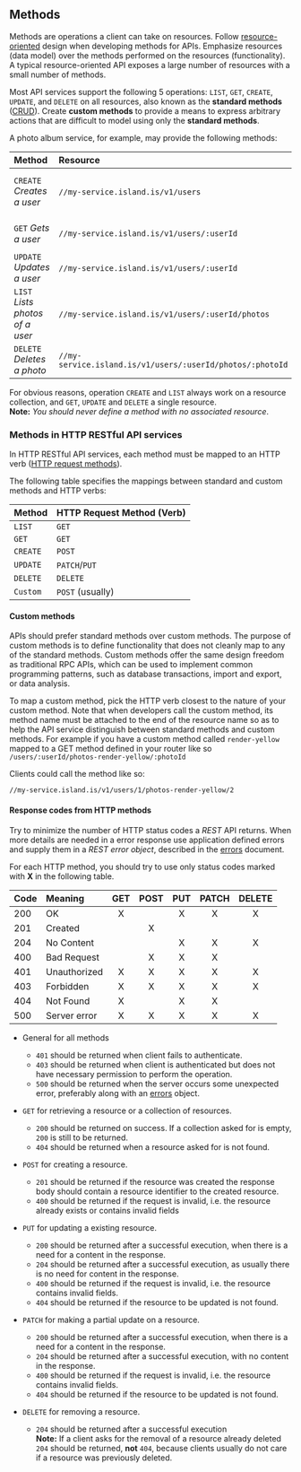 ## Methods

Methods are operations a client can take on resources. Follow
[resource-oriented] design when developing methods for APIs. Emphasize
resources (data model) over the methods performed on the resources
(functionality). A typical resource-oriented API exposes a large number of
resources with a small number of methods.

Most API services support the following 5 operations: `LIST`, `GET`,
`CREATE`, `UPDATE`, and `DELETE` on all resources, also known as the
**standard methods** ([CRUD]). Create **custom methods** to provide
a means to express arbitrary actions that are difficult to model
using only the **standard methods**.

A photo album service, for example, may provide the following methods:

| Method                          | Resource                                               |                                   |
| :------------------------------ | :----------------------------------------------------- | :-------------------------------- |
| `CREATE` _Creates a user_       | `//my-service.island.is/v1/users`                         | a collection of `User` resources  |
| `GET` _Gets a user_             | `//my-service.island.is/v1/users/:userId`                 | a single `User` resource          |
| `UPDATE` _Updates a user_       | `//my-service.island.is/v1/users/:userId`                 | a single `User` resource          |
| `LIST` _Lists photos of a user_ | `//my-service.island.is/v1/users/:userId/photos`           | a collection of `Photos` resources |
| `DELETE` _Deletes a photo_      | `//my-service.island.is/v1/users/:userId/photos/:photoId` | a single `Photo` resource         |

For obvious reasons, operation `CREATE` and `LIST` always work on a resource
collection, and `GET`, `UPDATE` and `DELETE` a single resource.  
**Note:** _You should never define a method with no associated resource_.

### Methods in HTTP RESTful API services

In HTTP RESTful API services, each method must be mapped to an HTTP verb
([HTTP request methods](https://developer.mozilla.org/en-US/docs/Web/HTTP/Methods)).

The following table specifies the mappings between standard and custom methods
and HTTP verbs:

| Method   | HTTP Request Method (Verb) |
| :------- | :------------------------- |
| `LIST`   | `GET`                      |
| `GET`    | `GET`                      |
| `CREATE` | `POST`                     |
| `UPDATE` | `PATCH`/`PUT`              |
| `DELETE` | `DELETE`                   |
| `Custom` | `POST` (usually)           |

#### Custom methods

APIs should prefer standard methods over custom methods. The purpose of custom
methods is to define functionality that does not cleanly map to any of the
standard methods. Custom methods offer the same design freedom as traditional
RPC APIs, which can be used to implement common programming patterns, such as
database transactions, import and export, or data analysis.

To map a custom method, pick the HTTP verb closest to the nature of your custom
method. Note that when developers call the custom method, its method name must
be attached to the end of the resource name so as to help the API service
distinguish between standard methods and custom methods. For example if you have
a custom method called `render-yellow` mapped to a GET method defined in your
router like so `/users/:userId/photos-render-yellow/:photoId`

Clients could call the method like so:
```
//my-service.island.is/v1/users/1/photos-render-yellow/2
```

#### Response codes from HTTP methods

Try to minimize the number of HTTP status codes a _REST_ API returns. When
more details are needed in a error response use application defined errors
and supply them in a _REST error object_, described in the [errors] document.

For each HTTP method, you should try to use only status
codes marked with **X** in the following table.

| Code | Meaning      | GET | POST | PUT | PATCH | DELETE |
| :--- | :----------- | :-: | :--: | :-: | :---: | :----: |
| 200  | OK           |  X  |      |  X  |   X   |   X    |
| 201  | Created      |     |  X   |     |       |        |
| 204  | No Content   |     |      |  X  |   X   |   X    |
| 400  | Bad Request  |     |  X   |  X  |   X   |        |
| 401  | Unauthorized |  X  |  X   |  X  |   X   |   X    |
| 403  | Forbidden    |  X  |  X   |  X  |   X   |   X    |
| 404  | Not Found    |  X  |      |  X  |   X   |        |
| 500  | Server error |  X  |  X   |  X  |   X   |   X    |

- General for all methods

  - `401` should be returned when client fails to authenticate.
  - `403` should be returned when client is authenticated but does not have necessary permission to perform the operation.
  - `500` should be returned when the server occurs some unexpected error, preferably along with an [errors] object.

- `GET` for retrieving a resource or a collection of resources.

  - `200` should be returned on success.
    If a collection asked for is empty, `200` is still to be returned.
  - `404` should be returned when a resource asked for is not found.

- `POST` for creating a resource.

  - `201` should be returned if the resource was created the response
    body should contain a resource identifier to the created resource.
  - `400` should be returned if the request is invalid, i.e. the resource
    already exists or contains invalid fields

- `PUT` for updating a existing resource.

  - `200` should be returned after a successful execution,
    when there is a need for a content in the response.
  - `204` should be returned after a successful execution,
    as usually there is no need for content in the response.
  - `400` should be returned if the request is invalid,
    i.e. the resource contains invalid fields.
  - `404` should be returned if the resource to be updated is not found.

- `PATCH` for making a partial update on a resource.

  - `200` should be returned after a successful execution,
    when there is a need for a content in the response.
  - `204` should be returned after a successful execution,
    with no content in the response.
  - `400` should be returned if the request is invalid,
    i.e. the resource contains invalid fields.
  - `404` should be returned if the resource to be updated is not found.

- `DELETE` for removing a resource.
  - `204` should be returned after a successful execution  
    **Note:** If a client asks for the removal of a resource already deleted
    `204` should be returned, **not** `404`, because clients usually do not care
    if a resource was previously deleted.

[resource-oriented]: ../design-principles/resource-oriented-design.md
[errors]: ./errors.md#rest
[crud]: https://en.wikipedia.org/wiki/Create,_read,_update_and_delete
